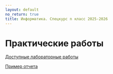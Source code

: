 ```yaml
---
layout: default
no_return: true
title: Информатика. Спецкурс n класс 2025-2026
---
```


# Практические работы

<a class="btn-w" href="{{site.baseurl}}/labs/">Доступные лабораторные работы</a>  


<a class="btn-download" href="{{site.baseurl}}/resources/labs/report-example.md">Пример отчета</a>

[index]: {{site.baseurl}}/index
